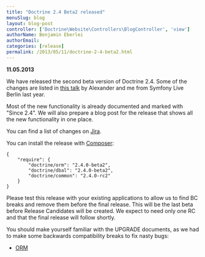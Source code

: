 ```yaml
---
title: "Doctrine 2.4 Beta2 released"
menuSlug: blog
layout: blog-post
controller: ['Doctrine\Website\Controllers\BlogController', 'view']
authorName: Benjamin Eberlei
authorEmail:
categories: [release]
permalink: /2013/05/11/doctrine-2-4-beta2.html
---
```

**11.05.2013**

We have released the second beta version of Doctrine 2.4. Some of the
changes are listed in [this
talk](https://speakerdeck.com/asm89/what-is-new-in-doctrine) by
Alexander and me from Symfony Live Berlin last year.

Most of the new functionality is already documented and marked with
"Since 2.4". We will also prepare a blog post for the release that shows
all the new functionality in one place.

You can find a list of changes on
[Jira](http://www.doctrine-project.org/jira/issues/?jql=project%20in%20(DDC%2C%20DBAL%2C%20DCOM)%20AND%20fixVersion%20%3D%20%222.4%22%20AND%20status%20%3D%20Resolved%20ORDER%20BY%20priority%20DESC).

You can install the release with [Composer](http://www.packagist.org):

    {
        "require": {
            "doctrine/orm": "2.4.0-beta2",
            "doctrine/dbal": "2.4.0-beta2",
            "doctrine/common": "2.4.0-rc2"
        }
    }

Please test this release with your existing applications to allow us to
find BC breaks and remove them before the final release. This will be
the last beta before Release Candidates will be created. We expect to
need only one RC and that the final release will follow shortly.

You should make yourself familiar with the UPGRADE documents, as we had
to make some backwards compatibility breaks to fix nasty bugs:

-   [ORM](https://github.com/doctrine/doctrine2/blob/master/UPGRADE.md)

